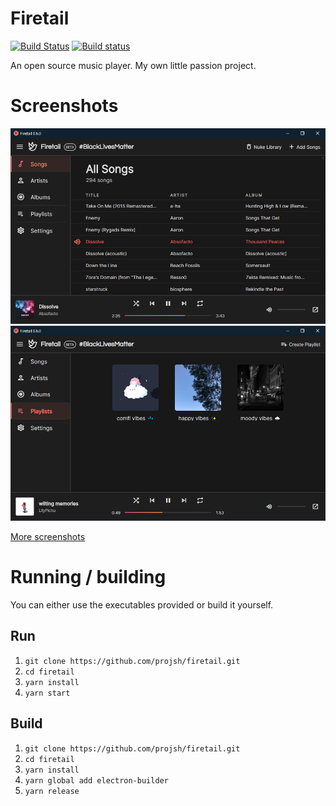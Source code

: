 # Firetail
[![Build Status](https://travis-ci.org/projsh/firetail.svg?branch=master)](https://travis-ci.org/projsh/firetail) [![Build status](https://ci.appveyor.com/api/projects/status/2i89yhge8rj42i9v?svg=true)](https://ci.appveyor.com/project/projsh/firetail)

An open source music player. My own little passion project.

# Screenshots

![](assets/screenshots/allsongs.png)
![](assets/screenshots/playlists.png)

[More screenshots](screenshots.md)
  
# Running / building
You can either use the executables provided or build it yourself.

## Run
  1. `git clone https://github.com/projsh/firetail.git`
  2. `cd firetail`
  3. `yarn install`
  4. `yarn start`

## Build
  1. `git clone https://github.com/projsh/firetail.git`
  2. `cd firetail`
  3. `yarn install`
  4. `yarn global add electron-builder`
  5. `yarn release`
